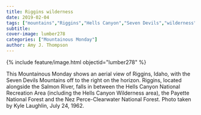```yaml
---
title: Riggins wilderness
date: 2019-02-04
tags: ["mountains","Riggins","Hells Canyon","Seven Devils","wilderness","aerial photography"]
subtitle: 
cover-image: lumber278
categories: ["Mountainous Monday"]
author: Amy J. Thompson
---
```


{% include feature/image.html objectid="lumber278" %}

This Mountainous Monday shows an aerial view of Riggins, Idaho, with the Seven Devils Mountains off to the right on the horizon. Riggins, located alongside the Salmon River, falls in between the Hells Canyon National Recreation Area (including the Hells Canyon Wilderness area), the Payette National Forest and the Nez Perce-Clearwater National Forest. Photo taken by Kyle Laughlin, July 24, 1962.